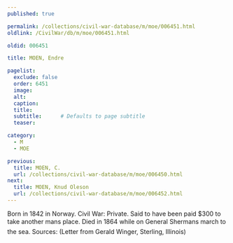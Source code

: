 ```yaml
---
published: true

permalink: /collections/civil-war-database/m/moe/006451.html
oldlink: /CivilWar/db/m/moe/006451.html

oldid: 006451

title: MOEN, Endre

pagelist:
  exclude: false
  order: 6451
  image: 
  alt:
  caption:
  title:
  subtitle:      # Defaults to page subtitle
  teaser:

category: 
  - M 
  - MOE

previous:
  title: MOEN, C.
  url: /collections/civil-war-database/m/moe/006450.html  
next:
  title: MOEN, Knud Oleson
  url: /collections/civil-war-database/m/moe/006452.html   
---
```

Born in 1842 in Norway. Civil War: Private. Said to have been paid $300 to take another man&#146;s place. Died in 1864 while on General Sherman&#146;s march to the sea. Sources: (Letter from Gerald Winger, Sterling, Illinois)